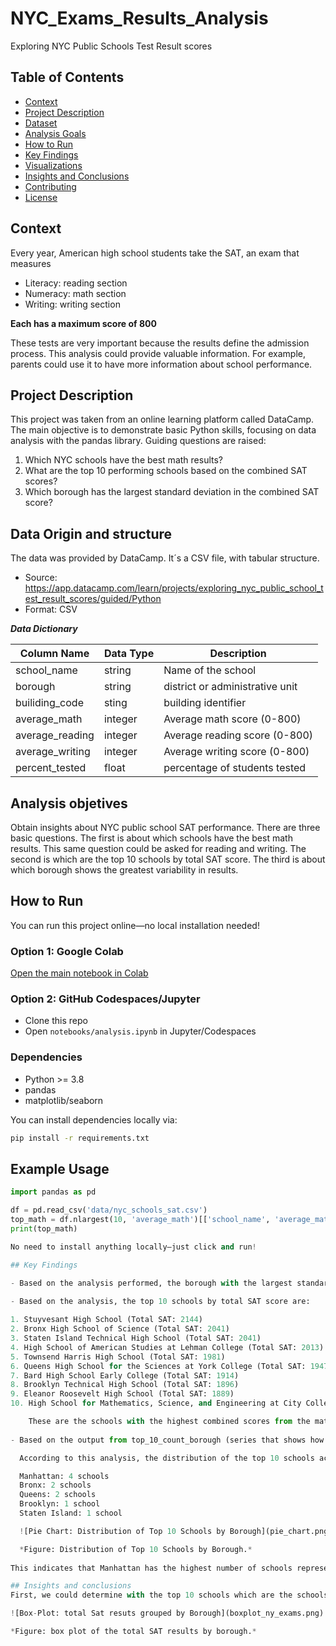 # NYC_Exams_Results_Analysis
Exploring NYC Public Schools Test Result scores

## Table of Contents

- [Context](#project-overview)
- [Project Description](#Project-Description)
- [Dataset](#dataset)
- [Analysis Goals](#analysis-goals)
- [How to Run](#how-to-run)
- [Key Findings](#key-findings)
- [Visualizations](#visualizations)
- [Insights and Conclusions](#insights-and-conclusions)
- [Contributing](#contributing)
- [License](#license)

## Context
Every year, American high school students take the SAT, an exam that measures
- Literacy: reading section
- Numeracy: math section
- Writing: writing section

**Each has a maximum score of 800**

These tests are very important because the results define the admission process. This analysis could provide valuable information. For example, parents could use it to have more information about school performance. 

## Project Description
This project was taken from an online learning platform called DataCamp. The main objective is to demonstrate basic Python skills, focusing on data analysis with the pandas library. Guiding questions are raised:

1. Which NYC schools have the best math results?
2. What are the top 10 performing schools based on the combined SAT scores?
3. Which borough has the largest standard deviation in the combined SAT score?

## Data Origin and structure
The data was provided by DataCamp. It´s a CSV file, with tabular structure. 

- Source: https://app.datacamp.com/learn/projects/exploring_nyc_public_school_test_result_scores/guided/Python
- Format: CSV
 
 **_*Data Dictionary*_**

| Column Name                     | Data Type | Description                         |
|---------------------------------|-----------|-------------------------------------|
| school_name                     | string    | Name of the school                  |
| borough                         | string    | district or administrative unit     |
| builiding_code                  | sting     | building identifier                 |
| average_math                    | integer   | Average math score (0-800)          |
| average_reading                 | integer   | Average reading score (0-800)       |
| average_writing                 | integer   | Average writing score (0-800)       |
| percent_tested                  | float     | percentage of students tested       |

## Analysis objetives
Obtain insights about NYC public school SAT performance. There are three basic questions. The first is about which schools have the best math results. This same question could be asked for reading and writing. The second is which are the top 10 schools by total SAT score. The third is about which borough shows the greatest variability in results.

## How to Run

You can run this project online—no local installation needed!

### Option 1: Google Colab

[Open the main notebook in Colab]([link-to-your-colab-notebook](https://colab.research.google.com/drive/1As0JpY-maSEBjTGhdffkB84R1IXJh0vZ#scrollTo=347a7856))

### Option 2: GitHub Codespaces/Jupyter

- Clone this repo
- Open `notebooks/analysis.ipynb` in Jupyter/Codespaces

### Dependencies

- Python >= 3.8
- pandas
- matplotlib/seaborn

You can install dependencies locally via:
```bash
pip install -r requirements.txt
```

## Example Usage

```python
import pandas as pd

df = pd.read_csv('data/nyc_schools_sat.csv')
top_math = df.nlargest(10, 'average_math')[['school_name', 'average_math']]
print(top_math)

No need to install anything locally—just click and run!

## Key Findings

- Based on the analysis performed, the borough with the largest standard deviation in total SAT scores is Manhattan. The standard deviation for Manhattan is 230.29. This borough has 89 schools included in the dataset.
  
- Based on the analysis, the top 10 schools by total SAT score are:

1. Stuyvesant High School (Total SAT: 2144)
2. Bronx High School of Science (Total SAT: 2041)
3. Staten Island Technical High School (Total SAT: 2041)
4. High School of American Studies at Lehman College (Total SAT: 2013)
5. Townsend Harris High School (Total SAT: 1981)
6. Queens High School for the Sciences at York College (Total SAT: 1947)
7. Bard High School Early College (Total SAT: 1914)
8. Brooklyn Technical High School (Total SAT: 1896)
9. Eleanor Roosevelt High School (Total SAT: 1889)
10. High School for Mathematics, Science, and Engineering at City College (Total SAT: 1889)

    These are the schools with the highest combined scores from the math, reading, and writing sections of the SAT.
 
- Based on the output from top_10_count_borough (series that shows how many of the top 10 schools by total SAT score are located in each borough

  According to this analysis, the distribution of the top 10 schools across boroughs is:

  Manhattan: 4 schools
  Bronx: 2 schools
  Queens: 2 schools
  Brooklyn: 1 school
  Staten Island: 1 school

  ![Pie Chart: Distribution of Top 10 Schools by Borough](pie_chart.png)

  *Figure: Distribution of Top 10 Schools by Borough.*
  
This indicates that Manhattan has the highest number of schools represented in the top 10 list based on total SAT scores in the dataset.

## Insights and conclusions
First, we could determine with the top 10 schools which are the schools with the best SAT scores. Names like Stuyvesant High School or Bronx High School of Science stand out. Another conclusion we could draw from this analysis is that the schools with top scores are not evenly distributed across the city. Manhattan has 40% of the top 10, followed by Bronx with 20%. On the other hand, Brooklyn, Queens, and Staten Island have fewer top-performing schools. Finally, the standard deviation analysis (largest_std_dev) shows that Manhattan not only has the highest number of schools in the top 10, but also the greatest variability in SAT scores among all schools in the borough.

![Box-Plot: total Sat resuts grouped by Borough](boxplot_ny_exams.png)

*Figure: box plot of the total SAT results by borough.*

